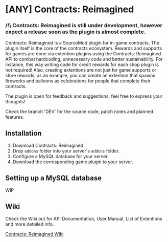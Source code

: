 # [ANY] Contracts: Reimagined

### /!\ Contracts: Reimagined is still under development, however expect a release soon as the plugin is almost complete.

Contracts: Reimagined is a SourceMod plugin for in-game contracts. The plugin itself is the core of the contracts ecosystem. Rewards and supports for games are done via extention plugins using the Contracts: Reimagined API to combat hardcoding, unnecessary code and better sustainability. For instance, this way writing code for credit rewards for each shop plugin is not required! Also, creating extentions are not just for game supports or store rewards; as an example, you can create an extention that spawns fireworks and balloons as celebrations for people that complete their contracts.

The plugin is open for feedback and suggestions, feel free to express your thoughts!

Check the branch 'DEV' for the source code, patch notes and planned features.

## Installation
1. Download Contracts: Reimagined
2. Drop ``addons`` folder into your server's ``addons`` folder.
3. Configure a MySQL database for your server.
4. Download the corresponding game plugin to your server.

## Setting up a MySQL database
 WIP

## Wiki
Check the Wiki out for API Documentation, User Manual, List of Extentions and more detailed info.

[Contracts: Reimagined Wiki](https://github.com/Toyguna/ContractsReimagined/wiki)
